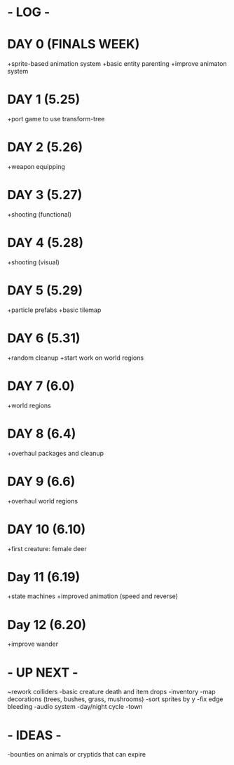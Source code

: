 # - LOG -

# DAY 0 (FINALS WEEK)
+sprite-based animation system
+basic entity parenting
+improve animaton system

# DAY 1 (5.25)
+port game to use transform-tree

# DAY 2 (5.26)
+weapon equipping

# DAY 3 (5.27)
+shooting (functional)

# DAY 4 (5.28)
+shooting (visual)

# DAY 5 (5.29)
+particle prefabs
+basic tilemap

# DAY 6 (5.31)
+random cleanup
+start work on world regions

# DAY 7 (6.0)
+world regions

# DAY 8 (6.4)
+overhaul packages and cleanup

# DAY 9 (6.6)
+overhaul world regions

# DAY 10 (6.10)
+first creature: female deer

# Day 11 (6.19)
+state machines
+improved animation (speed and reverse)

# Day 12 (6.20)
+improve wander


# - UP NEXT -
~rework colliders
-basic creature death and item drops
-inventory
-map decorations (trees, bushes, grass, mushrooms)
-sort sprites by y
-fix edge bleeding
-audio system
-day/night cycle
-town


# - IDEAS -
-bounties on animals or cryptids that can expire
